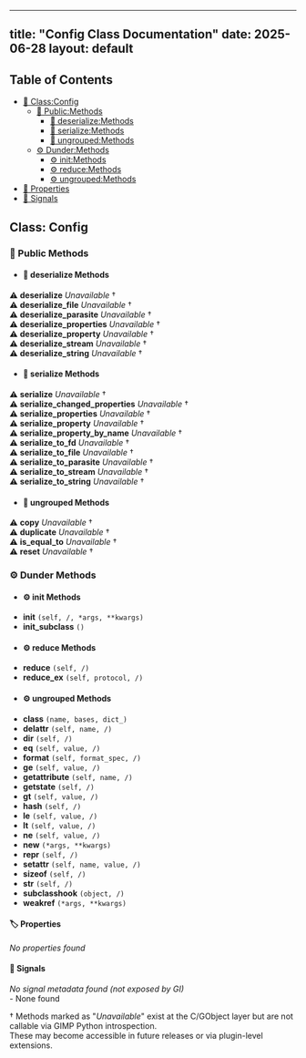 <!-- Formatted by A³BS formatter.py -->
<!-- Generated by A³BS document.py -->
---
title: "Config Class Documentation"
date: 2025-06-28
layout: default
---

## Table of Contents
- [🔧 Class:Config](#class-config)
  - [ 🔹 Public:Methods](#public-methods)
    - [ 🔹 deserialize:Methods](#deserialize-methods)
    - [ 🔹 serialize:Methods](#serialize-methods)
    - [ 🔹 ungrouped:Methods](#ungrouped-methods)
  - [ ⚙ Dunder:Methods](#dunder-methods)
    - [ ⚙ init:Methods](#init-methods)
    - [ ⚙ reduce:Methods](#reduce-methods)
    - [ ⚙ ungrouped:Methods](#ungrouped-methods)
- [🔧 Properties](#properties-)
- [🔧 Signals](#signals-)
## Class: Config
### 🔹 Public Methods
<a name="public-methods"></a>
- #### 🔹 deserialize Methods
<a name="deserialize-methods"></a>
⚠️ **deserialize** _Unavailable_ †<br>
⚠️ **deserialize_file** _Unavailable_ †<br>
⚠️ **deserialize_parasite** _Unavailable_ †<br>
⚠️ **deserialize_properties** _Unavailable_ †<br>
⚠️ **deserialize_property** _Unavailable_ †<br>
⚠️ **deserialize_stream** _Unavailable_ †<br>
⚠️ **deserialize_string** _Unavailable_ †<br>
- #### 🔹 serialize Methods
<a name="serialize-methods"></a>
⚠️ **serialize** _Unavailable_ †<br>
⚠️ **serialize_changed_properties** _Unavailable_ †<br>
⚠️ **serialize_properties** _Unavailable_ †<br>
⚠️ **serialize_property** _Unavailable_ †<br>
⚠️ **serialize_property_by_name** _Unavailable_ †<br>
⚠️ **serialize_to_fd** _Unavailable_ †<br>
⚠️ **serialize_to_file** _Unavailable_ †<br>
⚠️ **serialize_to_parasite** _Unavailable_ †<br>
⚠️ **serialize_to_stream** _Unavailable_ †<br>
⚠️ **serialize_to_string** _Unavailable_ †<br>
- #### 🔹 ungrouped Methods
<a name="ungrouped-methods"></a>
⚠️ **copy** _Unavailable_ †<br>
⚠️ **duplicate** _Unavailable_ †<br>
⚠️ **is_equal_to** _Unavailable_ †<br>
⚠️ **reset** _Unavailable_ †<br>
### ⚙ Dunder Methods
<a name="dunder-methods"></a>
- #### ⚙ init Methods
<a name="init-methods"></a>
  - **__init__** `(self, /, *args, **kwargs)`<br>
  - **__init_subclass__** `()`<br>
- #### ⚙ reduce Methods
<a name="reduce-methods"></a>
  - **__reduce__** `(self, /)`<br>
  - **__reduce_ex__** `(self, protocol, /)`<br>
- #### ⚙ ungrouped Methods
<a name="ungrouped-methods"></a>
  - **__class__** `(name, bases, dict_)`<br>
  - **__delattr__** `(self, name, /)`<br>
  - **__dir__** `(self, /)`<br>
  - **__eq__** `(self, value, /)`<br>
  - **__format__** `(self, format_spec, /)`<br>
  - **__ge__** `(self, value, /)`<br>
  - **__getattribute__** `(self, name, /)`<br>
  - **__getstate__** `(self, /)`<br>
  - **__gt__** `(self, value, /)`<br>
  - **__hash__** `(self, /)`<br>
  - **__le__** `(self, value, /)`<br>
  - **__lt__** `(self, value, /)`<br>
  - **__ne__** `(self, value, /)`<br>
  - **__new__** `(*args, **kwargs)`<br>
  - **__repr__** `(self, /)`<br>
  - **__setattr__** `(self, name, value, /)`<br>
  - **__sizeof__** `(self, /)`<br>
  - **__str__** `(self, /)`<br>
  - **__subclasshook__** `(object, /)`<br>
  - **__weakref__** `(*args, **kwargs)`<br>
#### 🏷️ Properties
<a name="properties-"></a>
_No properties found_
<br>
#### 📣 Signals
<a name="signals-"></a>
_No signal metadata found (not exposed by GI)_
<br>- None found


† Methods marked as "_Unavailable_" exist at the C/GObject layer but are not callable via GIMP Python introspection.  
These may become accessible in future releases or via plugin-level extensions.